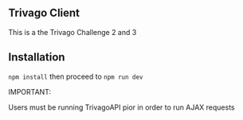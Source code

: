 ## Trivago Client

This is a the Trivago Challenge 2 and 3

## Installation

```npm install``` then proceed to ```npm run dev```

IMPORTANT:

Users must be running TrivagoAPI pior in order to run AJAX requests

